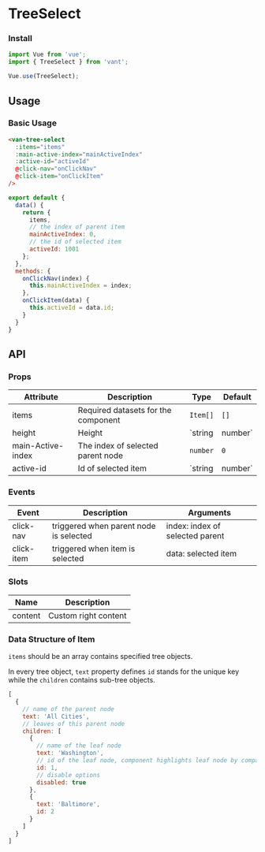 # TreeSelect

### Install

``` javascript
import Vue from 'vue';
import { TreeSelect } from 'vant';

Vue.use(TreeSelect);
```

## Usage

### Basic Usage

```html
<van-tree-select
  :items="items"
  :main-active-index="mainActiveIndex"
  :active-id="activeId"
  @click-nav="onClickNav"
  @click-item="onClickItem"
/>
```

```javascript
export default {
  data() {
    return {
      items,
      // the index of parent item
      mainActiveIndex: 0,
      // the id of selected item
      activeId: 1001
    };
  },
  methods: {
    onClickNav(index) {
      this.mainActiveIndex = index;
    },
    onClickItem(data) {
      this.activeId = data.id;
    }
  }
}
```

## API

### Props

| Attribute | Description | Type | Default |
|------|------|------|------|
| items | Required datasets for the component | `Item[]` | `[]` |
| height | Height | `string | number` | `300` |
| main-Active-index | The index of selected parent node | `number` | `0` |
| active-id | Id of selected item | `string | number` | `0` |

### Events

| Event | Description | Arguments |
|------|------|------|
| click-nav | triggered when parent node is selected | index: index of selected parent |
| click-item | triggered when item is selected | data: selected item |

### Slots

| Name | Description |
|------|------|
| content | Custom right content |

### Data Structure of Item

`items` should be an array contains specified tree objects.

In every tree object, `text` property defines `id` stands for the unique key while the `children` contains sub-tree objects.

```javascript
[
  {
    // name of the parent node
    text: 'All Cities',
    // leaves of this parent node
    children: [
      {
        // name of the leaf node
        text: 'Washington',
        // id of the leaf node, component highlights leaf node by comparing the activeId with this.
        id: 1,
        // disable options
        disabled: true
      },
      {
        text: 'Baltimore',
        id: 2
      }
    ]
  }
]
```
